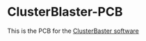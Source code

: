 # ClusterBlaster-PCB

This is the PCB for the [ClusterBaster software](https://github.com/surdu/ClusterBlaster)
